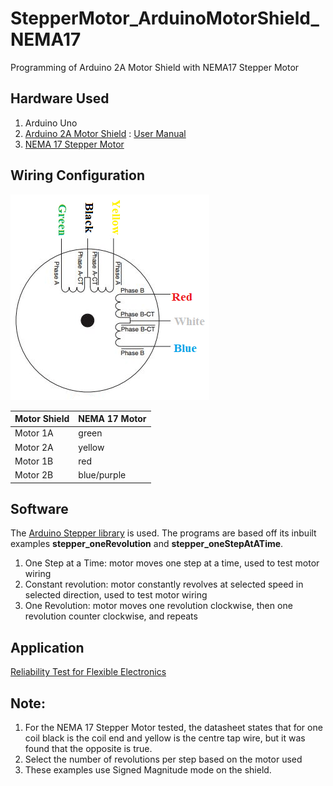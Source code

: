# StepperMotor_ArduinoMotorShield_NEMA17
Programming of Arduino 2A Motor Shield with NEMA17 Stepper Motor

## Hardware Used 
1. Arduino Uno
2. [Arduino 2A Motor Shield](https://my.cytron.io/p-0.8amp-5v-26v-dc-motor-driver-shield-for-arduino-2-channels?r=1) : [User Manual](https://docs.google.com/document/d/1EiQAE_9VpDDm4rjZrySAoGjQldJnTk6rJIsUkqCT37w/view)
3. [NEMA 17 Stepper Motor](https://www.alibaba.com/product-detail/42mm-stepper-motor-JK42HS40-1204D-NEMA17_60232212584.html)


## Wiring Configuration
![NEMA Stepper Motor Coil](./images/NEMA17-Stepper-Motor-coil.png)

| Motor Shield    | NEMA 17 Motor   |
|-----------------|-----------------|
| Motor 1A        | green           | 
| Motor 2A        | yellow          | 
| Motor 1B        | red             | 
| Motor 2B        | blue/purple     |


## Software
The [Arduino Stepper library](https://www.arduino.cc/reference/en/libraries/stepper/) is used. The programs are based off its inbuilt examples **stepper_oneRevolution** and **stepper_oneStepAtATime**. 

1. One Step at a Time: motor moves one step at a time, used to test motor wiring
2. Constant revolution: motor constantly revolves at selected speed in selected direction, used to test motor wiring
3. One Revolution: motor moves one revolution clockwise, then one revolution counter clockwise, and repeats

## Application 
[Reliability Test for Flexible Electronics](https://github.com/mcjy99/SimpleReliabilityTest)

## Note: 
1. For the NEMA 17 Stepper Motor tested, the datasheet states that for one coil black is the coil end and yellow is the centre tap wire, but it was found that the opposite is true.
2. Select the number of revolutions per step based on the motor used
3. These examples use Signed Magnitude mode on the shield.

